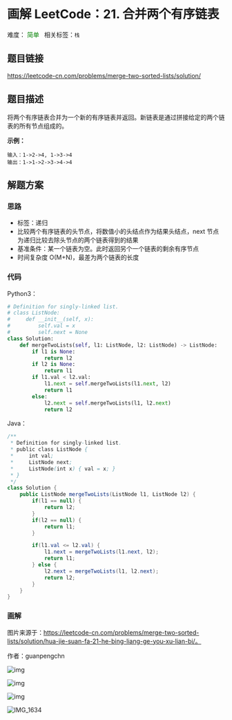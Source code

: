 # 画解 LeetCode：21. 合并两个有序链表

难度： <span style="color: green"> 简单 </span> &nbsp;&nbsp;相关标签：`栈`

## 题目链接

https://leetcode-cn.com/problems/merge-two-sorted-lists/solution/

## 题目描述

将两个有序链表合并为一个新的有序链表并返回。新链表是通过拼接给定的两个链表的所有节点组成的。 

**示例：**

```
输入：1->2->4, 1->3->4
输出：1->1->2->3->4->4
```

<!--more-->

## 解题方案

### 思路

- 标签：递归
- 比较两个有序链表的头节点，将数值小的头结点作为结果头结点，next 节点为递归比较去除头节点的两个链表得到的结果
- 基准条件：某一个链表为空。此时返回另个一个链表的剩余有序节点
- 时间复杂度 O(M+N)，最差为两个链表的长度

### 代码

Python3：

```Python
# Definition for singly-linked list.
# class ListNode:
#     def __init__(self, x):
#         self.val = x
#         self.next = None
class Solution:
    def mergeTwoLists(self, l1: ListNode, l2: ListNode) -> ListNode:
        if l1 is None:
            return l2
        if l2 is None:
            return l1
        if l1.val < l2.val:
            l1.next = self.mergeTwoLists(l1.next, l2)
            return l1
        else:
            l2.next = self.mergeTwoLists(l1, l2.next)
            return l2
```

Java：

```Java
/**
 * Definition for singly-linked list.
 * public class ListNode {
 *     int val;
 *     ListNode next;
 *     ListNode(int x) { val = x; }
 * }
 */
class Solution {
    public ListNode mergeTwoLists(ListNode l1, ListNode l2) {
        if(l1 == null) {
            return l2;
        }
        if(l2 == null) {
            return l1;
        }

        if(l1.val <= l2.val) {
            l1.next = mergeTwoLists(l1.next, l2);
            return l1;
        } else {
            l2.next = mergeTwoLists(l1, l2.next);
            return l2;
        }
    }
}
```

### 画解

图片来源于：https://leetcode-cn.com/problems/merge-two-sorted-lists/solution/hua-jie-suan-fa-21-he-bing-liang-ge-you-xu-lian-bi/。

作者：guanpengchn

![img](https://tva1.sinaimg.cn/large/006y8mN6ly1g8ywvs7iijj30zk0k03zp.jpg)

![img](https://tva1.sinaimg.cn/large/006y8mN6ly1g8ywvwxe2uj30zk0k0jst.jpg)

![img](https://tva1.sinaimg.cn/large/006y8mN6ly1g8yww3uvbkj30zk0k0gmh.jpg)

![IMG_1634](https://tva1.sinaimg.cn/large/006y8mN6ly1g8z1w1usd8j31rn0u07wh.jpg)